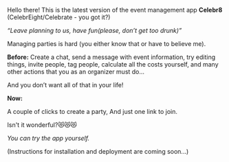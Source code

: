 
Hello there! This is the latest version of the event management app **Celebr8** (CelebrEight/Celebrate - you got it?)

_“Leave planning to us, have fun(please, don’t get too drunk)”_

Managing parties is hard (you either know that or have to believe me).



**Before:**
Create a chat, send a message with event information, try editing things, invite people, tag people, calculate all the costs yourself, and many other actions that you as an organizer must do...

And you don’t want all of that in your life!

**Now:**

A couple of clicks to create a party,
And just one link to join.

Isn't it wonderful?😻😻😻



_You can try the app yourself._

(Instructions for installation and deployment are coming soon...)

